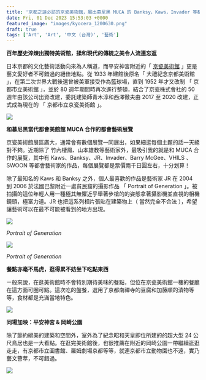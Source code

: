 ```yaml
---
title: '京都之遊必訪的京瓷美術館，展出慕尼黑 MUCA 的 Banksy，Kaws，Invader 等都會藝術家展品'
date: Fri, 01 Dec 2023 15:53:03 +0000
featured_image: "images/kyocera_1200630.png"
draft: true
tags: ['Art', 'Art', '中文 (台灣)', '藝術']
---
```


**百年歷史淬煉出獨特美術館，揉和現代的傳統之美令人流連忘返**

日本京都的文化藝術活動向來為人稱道，而平安神宮附近的「 [京瓷美術館](https://kyotocity-kyocera.museum/) 」更是藝文愛好者不可錯過的絕佳地點。從 1933 年建館後原名「 大禮紀念京都美術館 」，在第二次世界大戰後還曾被美軍接受作為籃球場，直到 1952 年才又改制 「 京都市立美術館 」，並於 80 週年期間時再次進行整頓，結合了京瓷株式會社的 50 週年由該公司出資改建，委託建築師青木淳和西澤徹夫由 2017 至 2020 改建，正式成為現在的 「 京都市立京瓷美術館 」。

![](https://www.aphorizm.com/wp-content/uploads/2023/12/kyoyo_kyocera-1024x768.jpg)

**和慕尼黑當代都會美館館 MUCA 合作的都會藝術展覽**

京瓷美術館展區廣大，通常會有數個展覽一同展出，如果細逛每個主題的話一天絕對不夠。近期除了 竹內棲鳳、山本雄教等藝術家外，最吸引我的就是和 MUCA 合作的展覽，其中有 Kaws、Banksy、JR、Invader、Barry McGee、VHILS 、SWOON 等都會藝術家的作品，每個展覽都是票價兩千日圓左右，十分划算！

除了最知名的 Kaws 和 Banksy 之外，個人最喜歡的作品是藝術家 JR 在 2004 到 2006 於法國巴黎附近一處貧民窟的攝影作品 「 Portrait of Generation 」。被拍攝的這位年輕人用一種極其無懼近乎舉著步槍的的姿態拿著攝影機並直視的相機鏡頭，極富力道。JR 也把這系列相片張貼在建築物上（ 當然完全不合法 ），希望讓藝術可以在最不可能被看到的地方出現。

![](https://www.aphorizm.com/wp-content/uploads/2023/12/image-1-1024x687.png)

_Portrait of Generation_

![](https://www.aphorizm.com/wp-content/uploads/2023/12/image-1024x709.png)

_Portrait of Generation_

**餐點亦毫不馬虎，逛得累不妨坐下吃點東西**

ㄧ般來說，在逛美術館時不會特別期待美味的餐點，但位在京瓷美術館一樓的餐廳在這方面可圈可點。這次吃的盤餐，選用了京都南禪寺的豆腐和加藤順的漬物等等，食材都是充滿當地特色。

![](https://www.aphorizm.com/wp-content/uploads/2023/12/IMG_8257-1024x768.jpg)

**同場加映：平安神宮 & 岡崎公園**

除了節約絕美的建築和空間外，室外為了紀念昭和天皇即位所建的的超大型 24 公尺鳥居也是一大看點。在逛完美術館後，也很推薦在附近的岡崎公園一帶繼續逛逛走走，有京都市立圖書館、羅姆劇場京都等等，就連京都市立動物園也不遠，實乃藝文薈萃，不可錯過。

![](https://www.aphorizm.com/wp-content/uploads/2023/12/kyocera_torii-768x1024.jpg)